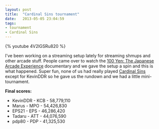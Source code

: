 ```yaml
---
layout: post
title:  "Cardinal Sins tournament"
date:   2013-05-05 23:04:59
tags:
- tournament
- Cardinal Sins
---
```


{% youtube 4V2lGSRu820 %}

I've been working on a streaming setup lately for streaming shmups and other arcade stuff. People
came over to watch the [100 Yen: The Japanese Arcade Experience](http://www.100yenfilm.com/) documentary and we gave the setup a
spin and this is what happened. Super fun, none of us had really played [Cardinal Sins](http://www.shmups.com/reviews/cardinalsins/index.html) except for
KevinDDR so he gave us the rundown and we had a little mini-tournament.

**Final scores:**
- KevinDDR - KCB - 58,779,110
- Marus - MPO - 54,426,830
- EPS21 - EPS - 46,286,420
- Tadaru - ATT - 44,076,590
- pdp80 - PDP - 41,325,530 

